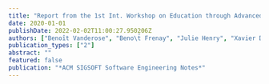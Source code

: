 ```yaml
---
title: "Report from the 1st Int. Workshop on Education through Advanced Software Engineering and Artificial Intelligence (EASEAI'19)"
date: 2020-01-01
publishDate: 2022-02-02T11:00:27.950206Z
authors: ["Benoı̂t Vanderose", "Beno\t̂ Frenay", "Julie Henry", "Xavier Devroey"]
publication_types: ["2"]
abstract: ""
featured: false
publication: "*ACM SIGSOFT Software Engineering Notes*"
---
```


